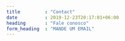 ```yaml
---
title         : "Contact"
date          : 2019-12-23T20:17:01+06:00
heading       : "Fale conosco"
form_heading  : "MANDE UM EMAIL"
---
```


